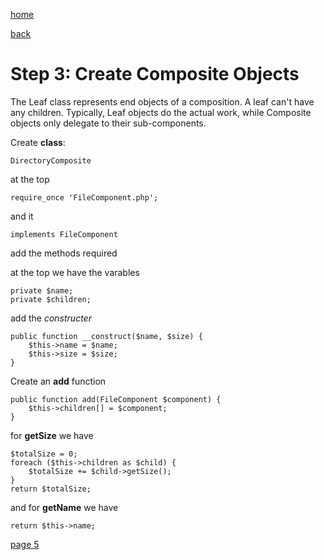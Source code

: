 [home](./page01.md)

[back](./page03.md)

# Step 3: Create Composite Objects


The Leaf class represents end objects of a composition. 
A leaf can't have any children. 
Typically, Leaf objects do the actual work, while Composite  objects only delegate to their sub-components.

Create **class**:
```
DirectoryComposite
```
at the top
```
require_once 'FileComponent.php';
```
and it
```
implements FileComponent
```
add the methods required

at the  top we have the varables
```
private $name;
private $children;
```
add the *constructer*
```
public function __construct($name, $size) {
    $this->name = $name;
    $this->size = $size;
}
```

Create an **add** function
```
public function add(FileComponent $component) {
    $this->children[] = $component;
}
```

for **getSize** we have
```
$totalSize = 0;
foreach ($this->children as $child) {
    $totalSize += $child->getSize();
}
return $totalSize;
```
and for **getName** we have
```
return $this->name;
```

[page 5](./page05.md)
